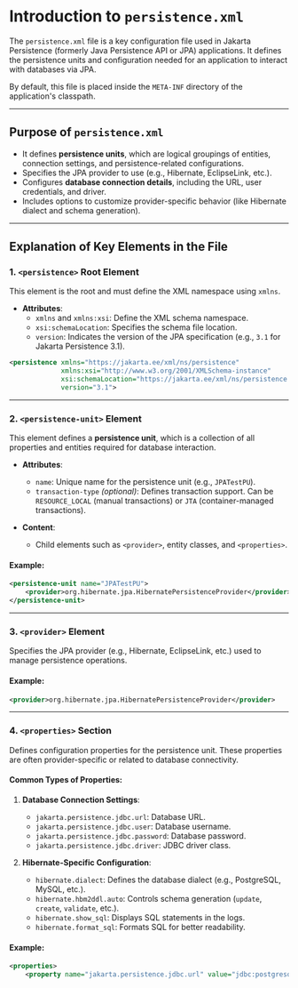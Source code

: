 # Introduction to `persistence.xml`

The `persistence.xml` file is a key configuration file used in Jakarta Persistence (formerly Java Persistence API or JPA) applications. It defines the persistence units and configuration needed for an application to interact with databases via JPA.

By default, this file is placed inside the `META-INF` directory of the application's classpath.

---

## Purpose of `persistence.xml`

- It defines **persistence units**, which are logical groupings of entities, connection settings, and persistence-related configurations.
- Specifies the JPA provider to use (e.g., Hibernate, EclipseLink, etc.).
- Configures **database connection details**, including the URL, user credentials, and driver.
- Includes options to customize provider-specific behavior (like Hibernate dialect and schema generation).

---

## Explanation of Key Elements in the File

### 1. `<persistence>` Root Element
This element is the root and must define the XML namespace using `xmlns`.

- **Attributes**:
    - `xmlns` and `xmlns:xsi`: Define the XML schema namespace.
    - `xsi:schemaLocation`: Specifies the schema file location.
    - `version`: Indicates the version of the JPA specification (e.g., `3.1` for Jakarta Persistence 3.1).

```xml
<persistence xmlns="https://jakarta.ee/xml/ns/persistence"
             xmlns:xsi="http://www.w3.org/2001/XMLSchema-instance"
             xsi:schemaLocation="https://jakarta.ee/xml/ns/persistence https://jakarta.ee/xml/ns/persistence/persistence_3_1.xsd"
             version="3.1">
```

---

### 2. `<persistence-unit>` Element
This element defines a **persistence unit**, which is a collection of all properties and entities required for database interaction.

- **Attributes**:
    - `name`: Unique name for the persistence unit (e.g., `JPATestPU`).
    - `transaction-type` *(optional)*: Defines transaction support. Can be `RESOURCE_LOCAL` (manual transactions) or `JTA` (container-managed transactions).

- **Content**:
    - Child elements such as `<provider>`, entity classes, and `<properties>`.

#### Example:
```xml
<persistence-unit name="JPATestPU">
    <provider>org.hibernate.jpa.HibernatePersistenceProvider</provider>
</persistence-unit>
```

---

### 3. `<provider>` Element
Specifies the JPA provider (e.g., Hibernate, EclipseLink, etc.) used to manage persistence operations.

#### Example:
```xml
<provider>org.hibernate.jpa.HibernatePersistenceProvider</provider>
```

---

### 4. `<properties>` Section
Defines configuration properties for the persistence unit. These properties are often provider-specific or related to database connectivity.

#### **Common Types of Properties**:

1. **Database Connection Settings**:
    - `jakarta.persistence.jdbc.url`: Database URL.
    - `jakarta.persistence.jdbc.user`: Database username.
    - `jakarta.persistence.jdbc.password`: Database password.
    - `jakarta.persistence.jdbc.driver`: JDBC driver class.

2. **Hibernate-Specific Configuration**:
    - `hibernate.dialect`: Defines the database dialect (e.g., PostgreSQL, MySQL, etc.).
    - `hibernate.hbm2ddl.auto`: Controls schema generation (`update`, `create`, `validate`, etc.).
    - `hibernate.show_sql`: Displays SQL statements in the logs.
    - `hibernate.format_sql`: Formats SQL for better readability.

#### Example:
```xml
<properties>
    <property name="jakarta.persistence.jdbc.url" value="jdbc:postgresql://localhost:5432